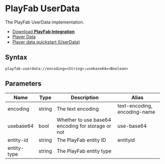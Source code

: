 # PlayFab UserData

The PlayFab UserData implementation.

- [Download **PlayFab Integration**](../../../../packages/playfab.unitypackage)
- [Player Data](https://docs.microsoft.com/en-us/gaming/playfab/features/data/playerdata/)
- [Player data quickstart (UserData)](https://docs.microsoft.com/en-us/gaming/playfab/features/data/playerdata/quickstart)

## Syntax

```
playfab-userdata://encoding=<String>;usebase64=<Boolean>
```

## Parameters

| Name        | Type   | Description                                       | Alias                        |
|-------------|--------|---------------------------------------------------|------------------------------|
| encoding    | string | The text encoding                                 | text-encoding, encoding-name |
| usebase64   | bool   | Whether to use base64 encoding for storage or not | use-base64                   |
| entity-id   | string | The PlayFab entity ID                             | entityid                     |
| entity-type | string | The PlayFab entity type                           |                              |